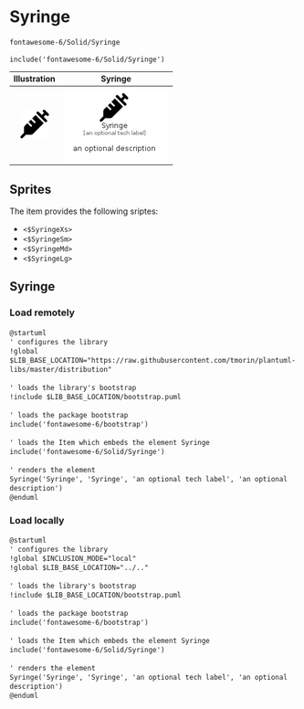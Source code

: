 # Syringe


```text
fontawesome-6/Solid/Syringe
```

```text
include('fontawesome-6/Solid/Syringe')
```



| Illustration | Syringe |
| :---: | :---: |
| ![illustration for Illustration](../../fontawesome-6/Solid/Syringe.png) | ![illustration for Syringe](../../fontawesome-6/Solid/Syringe.Local.png) |



## Sprites
The item provides the following sriptes:

- `<$SyringeXs>`
- `<$SyringeSm>`
- `<$SyringeMd>`
- `<$SyringeLg>`





## Syringe

### Load remotely
```plantuml
@startuml
' configures the library
!global $LIB_BASE_LOCATION="https://raw.githubusercontent.com/tmorin/plantuml-libs/master/distribution"

' loads the library's bootstrap
!include $LIB_BASE_LOCATION/bootstrap.puml

' loads the package bootstrap
include('fontawesome-6/bootstrap')

' loads the Item which embeds the element Syringe
include('fontawesome-6/Solid/Syringe')

' renders the element
Syringe('Syringe', 'Syringe', 'an optional tech label', 'an optional description')
@enduml
```

### Load locally
```plantuml
@startuml
' configures the library
!global $INCLUSION_MODE="local"
!global $LIB_BASE_LOCATION="../.."

' loads the library's bootstrap
!include $LIB_BASE_LOCATION/bootstrap.puml

' loads the package bootstrap
include('fontawesome-6/bootstrap')

' loads the Item which embeds the element Syringe
include('fontawesome-6/Solid/Syringe')

' renders the element
Syringe('Syringe', 'Syringe', 'an optional tech label', 'an optional description')
@enduml
```

